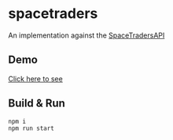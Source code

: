 # spacetraders

An implementation against the [SpaceTradersAPI](https://www.spacetraders.io/)

## Demo

[Click here to see](https://spacetraders.staffordwilliams.com)

## Build & Run

```
npm i
npm run start
```
